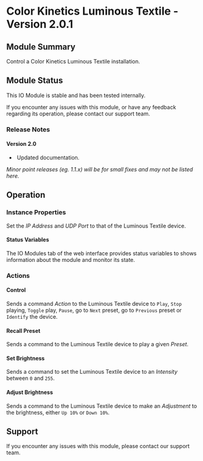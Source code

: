 # Color Kinetics Luminous Textile - Version 2.0.1

[//]: # (THIS IS WHAT A COMMENT LOOKS LIKE)

[//]: # (Properties should be surrounded by eg. *Property Name*)
[//]: # (Values and options should be surrounded by eg. <code>Value</code>)

## Module Summary

Control a Color Kinetics Luminous Textile installation.

## Module Status

This IO Module is stable and has been tested internally.

If you encounter any issues with this module, or have any feedback regarding its operation, please contact our support team.

[//]: # (### Module Scope)
[//]: # (If important to mention explain the limitations and things this module cannot perform)

### Release Notes

#### Version 2.0

* &nbsp;Updated documentation.

*Minor point releases (eg. 1.1.x) will be for small fixes and may not be listed here.*

[//]: # (## Requirements)
[//]: # (Mention any pre-requisites needed before setting up the module in terms of hardware, subscriptions, APIs)

[//]: # (## Configuration)
[//]: # (Mention any setup aspects the user should note that are generally done outside the Designer interface)

## Operation

[//]: # (Give operational details linked to using Instance Properties, Triggers, Conditions, Actions, Variables associated with the module's operation)

### Instance Properties

Set the *IP Address* and *UDP Port* to that of the Luminous Textile device.

#### Status Variables

The IO Modules tab of the web interface provides status variables to shows information about the module and monitor its state.

### Actions

#### Control

Sends a command *Action* to the Luminous Textile device to <code>Play</code>,
<code>Stop</code> playing,
<code>Toggle</code> play,
<code>Pause</code>,
go to <code>Next</code> preset,
go to <code>Previous</code> preset or
<code>Identify</code> the device.

#### Recall Preset

Sends a command to the Luminous Textile device to play a given *Preset*.

#### Set Brightness

Sends a command to set the Luminous Textile device to an *Intensity* between <code>0</code> and <code>255</code>.

#### Adjust Brightness

Sends a command to the Luminous Textile device to make an *Adjustment* to the brightness, either <code>Up 10%</code> or <code>Down 10%</code>.

## Support

If you encounter any issues with this module, please contact our support team.

[//]: # (### Module Use Example)
[//]: # (If relevant to documentation give examples of module use)

[//]: # (### Further Notes)
[//]: # (Possible location for further notes, may not be used)
